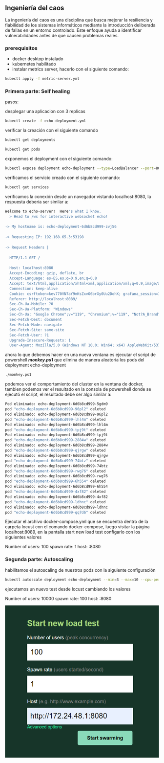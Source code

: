 ## Ingeniería del caos

La ingeniería del caos es una disciplina que busca mejorar la resiliencia y fiabilidad de los sistemas informáticos mediante la introducción deliberada de fallas en un entorno controlado. Este enfoque ayuda a identificar vulnerabilidades antes de que causen problemas reales.


### prerequisitos
- docker desktop instalado
- kubernetes habilitado
- instalar metrics server, hacerlo con el siguiente comando:
```bash
kubectl apply -f metric-server.yml
```

### Primera parte: Self healing
pasos:

desplegar una aplicacion con 3 replicas

```bash
kubectl create -f echo-deployment.yml
```
verificar la creación con el siguiente comando
```bash
kubectl get deployments
```
```bash
kubectl get pods
```

exponemos el deployment con el siguiente comando:
```bash
kubectl expose deployment echo-deployment --type=LoadBalancer --port=8080
```
verificamos el servicio creado con el siguiente comando:
```bash
kubectl get services
```

verificamos la conexión desde un navegador vistando localhost:8080, la respuesta debería ser similar a:
```bash
Welcome to echo-server!  Here's what I know.
  > Head to /ws for interactive websocket echo!

-> My hostname is: echo-deployment-6d6b8cd999-zvj56

-> Requesting IP: 192.168.65.3:53198

-> Request Headers |

  HTTP/1.1 GET /

  Host: localhost:8080
  Accept-Encoding: gzip, deflate, br
  Accept-Language: es-ES,es;q=0.9,en;q=0.8
  Accept: text/html,application/xhtml+xml,application/xml;q=0.9,image/avif,image/webp,image/apng,*/*;q=0.8,application/signed-exchange;v=b3;q=0.7
  Connection: keep-alive
  Cookie: csrftoken=kev770VN7aY9mKsZxvO6brXy0Uu2DohX; grafana_session=13361543f9e6430dc413b1080f659905; grafana_session_expiry=1700668840
  Referer: http://localhost:8089/
  Sec-Ch-Ua-Mobile: ?0
  Sec-Ch-Ua-Platform: "Windows"
  Sec-Ch-Ua: "Google Chrome";v="119", "Chromium";v="119", "Not?A_Brand";v="24"
  Sec-Fetch-Dest: document
  Sec-Fetch-Mode: navigate
  Sec-Fetch-Site: same-site
  Sec-Fetch-User: ?1
  Upgrade-Insecure-Requests: 1
  User-Agent: Mozilla/5.0 (Windows NT 10.0; Win64; x64) AppleWebKit/537.36 (KHTML, like Gecko) Chrome/119.0.0.0 Safari/537.36

```
ahora lo que debemos hacer en una nueva ventana es ejecutar el script de powershell  ***monkey.ps1*** que elimina de manera aleatoria los pods del deployment echo-deployment

```bash
./monkey.ps1
```
podemos ver el comportamiento del cluster en la ventana de docker, tambien podemos ver el resultado en la consola de powershell donde se ejecutó el script, el resultado debe ser algo similar a:
```bash
Pod eliminado: echo-deployment-6d6b8cd999-5gdm9
pod "echo-deployment-6d6b8cd999-96pl2" deleted
Pod eliminado: echo-deployment-6d6b8cd999-96pl2
pod "echo-deployment-6d6b8cd999-lhl4m" deleted
Pod eliminado: echo-deployment-6d6b8cd999-lhl4m
pod "echo-deployment-6d6b8cd999-tpj9t" deleted
Pod eliminado: echo-deployment-6d6b8cd999-tpj9t
pod "echo-deployment-6d6b8cd999-2884w" deleted
Pod eliminado: echo-deployment-6d6b8cd999-2884w
pod "echo-deployment-6d6b8cd999-qjrgw" deleted
Pod eliminado: echo-deployment-6d6b8cd999-qjrgw
pod "echo-deployment-6d6b8cd999-74btz" deleted
Pod eliminado: echo-deployment-6d6b8cd999-74btz
pod "echo-deployment-6d6b8cd999-rwg76" deleted
Pod eliminado: echo-deployment-6d6b8cd999-rwg76
pod "echo-deployment-6d6b8cd999-6h554" deleted
Pod eliminado: echo-deployment-6d6b8cd999-6h554
pod "echo-deployment-6d6b8cd999-4xf82" deleted
Pod eliminado: echo-deployment-6d6b8cd999-4xf82
pod "echo-deployment-6d6b8cd999-ldhnc" deleted
Pod eliminado: echo-deployment-6d6b8cd999-ldhnc
pod "echo-deployment-6d6b8cd999-qq7d6" deleted
```
Ejecutar el archivo docker-compose.yml que se encuentra dentro de la carpeta locust con el comando docker-compose, luego visitar la página localhost:8089, en la pantalla start new load test
configarlo con los siguientes valores

Number of users: 100
spawn rate: 1
host: <tu ip>:8080


### Segunda parte: Autoscaling

habilitamos el autoscaling de nuestros pods con la siguiente configuración
```bash
kubectl autoscale deployment echo-deployment --min=3 --max=10 --cpu-percent=50
```

ejecutamos un nuevo test desde locust cambiando los valores

Number of users: 10000
spawn rate: 100
host: <tu ip>:8080

![locust](img/1.png)



